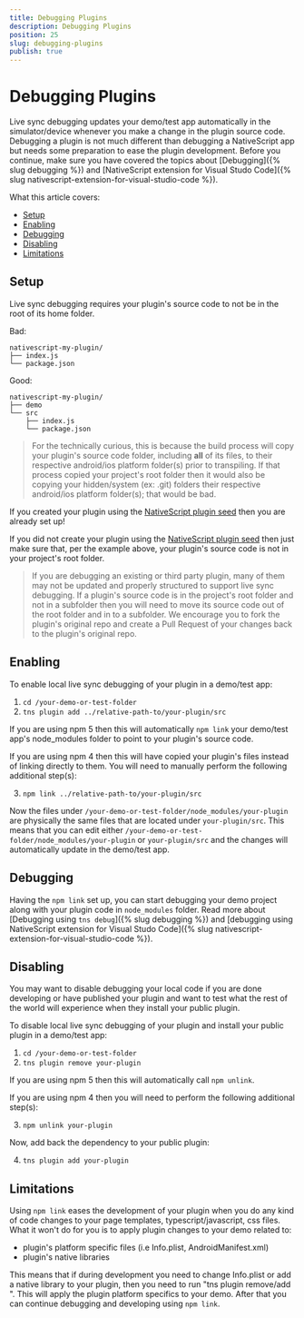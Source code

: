 ```yaml
---
title: Debugging Plugins
description: Debugging Plugins
position: 25
slug: debugging-plugins
publish: true
---
```


# Debugging Plugins

Live sync debugging updates your demo/test app automatically in the simulator/device whenever you make a change in the plugin source code. Debugging a plugin is not much different than debugging a NativeScript app but needs some preparation to ease the plugin development. Before you continue, make sure you have covered the topics about [Debugging]({% slug debugging %}) and [NativeScript extension for Visual Studo Code]({% slug nativescript-extension-for-visual-studio-code %}). 

What this article covers:

* [Setup](#Setup)
* [Enabling](#Enabling)
* [Debugging](#Debugging)
* [Disabling](#Disabling)
* [Limitations](#Limitations)

## <a name='Setup'></a>Setup

Live sync debugging requires your plugin's source code to not be in the root of its home folder.

Bad:
```
nativescript-my-plugin/
├── index.js
└── package.json
```
Good:
```
nativescript-my-plugin/
├── demo
└── src
    ├── index.js
    └── package.json
```

>For the technically curious, this is because the build process will copy your plugin's source code folder, including **all** of its files, to their respective android/ios platform folder(s) prior to transpiling. If that process copied your project's root folder then it would also be copying your hidden/system (ex: .git) folders their respective android/ios platform folder(s); that would be bad.

If you created your plugin using the [NativeScript plugin seed](https://github.com/NativeScript/nativescript-plugin-seed) then you are already set up!

If you did not create your plugin using the [NativeScript plugin seed](https://github.com/NativeScript/nativescript-plugin-seed) then just make sure that, per the example above, your plugin's source code is not in your project's root folder.

>If you are debugging an existing or third party plugin, many of them may not be updated and properly structured to support live sync debugging. If a plugin's source code is in the project's root folder and not in a subfolder then you will need to move its source code out of the root folder and in to a subfolder. We encourage you to fork the plugin's original repo and create a Pull Request of your changes back to the plugin's original repo.

## <a name='Enabling'></a>Enabling

To enable local live sync debugging of your plugin in a demo/test app:

1. `cd /your-demo-or-test-folder`
2. `tns plugin add ../relative-path-to/your-plugin/src`

If you are using npm 5 then this will automatically `npm link` your demo/test app's node_modules folder to point to your plugin's source code.

If you are using npm 4 then this will have copied your plugin's files instead of linking directly to them. You will need to manually perform the following additional step(s):

3. `npm link ../relative-path-to/your-plugin/src`

Now the files under `/your-demo-or-test-folder/node_modules/your-plugin` are physically the same files that are located under `your-plugin/src`. This means that you can edit either `/your-demo-or-test-folder/node_modules/your-plugin` or `your-plugin/src` and the changes will automatically update in the demo/test app. 

## <a name='Debugging'></a>Debugging

Having the `npm link` set up, you can start debugging your demo project along with your plugin code in `node_modules` folder. Read more about [Debugging using `tns debug`]({% slug debugging %}) and [debugging using NativeScript extension for Visual Studo Code]({% slug nativescript-extension-for-visual-studio-code %}).

## <a name='Disabling'></a>Disabling

You may want to disable debugging your local code if you are done developing or have published your plugin and want to test what the rest of the world will experience when they install your public plugin.

To disable local live sync debugging of your plugin and install your public plugin in a demo/test app:

1. `cd /your-demo-or-test-folder`
2. `tns plugin remove your-plugin`

If you are using npm 5 then this will automatically call `npm unlink`.

If you are using npm 4 then you will need to perform the following additional step(s):

3. `npm unlink your-plugin`

Now, add back the dependency to your public plugin:

4. `tns plugin add your-plugin`

## <a name='Limitations'></a>Limitations

Using `npm link` eases the development of your plugin when you do any kind of code changes to your page templates, typescript/javascript, css files. What it won't do for you is to apply plugin changes to your demo related to:

* plugin's platform specific files (i.e Info.plist, AndroidManifest.xml)
* plugin's native libraries

This means that if during development you need to change Info.plist or add a native library to your plugin, then you need to run "tns plugin remove/add <your-plugin-name>". This will apply the plugin platform specifics to your demo. After that you can continue debugging and developing using `npm link`.

